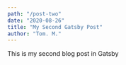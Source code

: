 ```yaml
---
path: "/post-two"
date: "2020-08-26"
title: "My Second Gatsby Post"
author: "Tom. M."
---
```


This is my second blog post in Gatsby